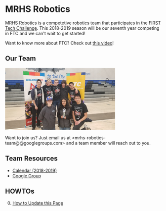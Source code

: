 # MRHS Robotics

MRHS Robotics is a competetive robotics team that participates in the [FIRST Tech Challenge](https://www.firstinspires.org/robotics/ftc).  This 2018-2019 season will be our seventh year competing in FTC and we can't wait to get started! 

Want to know more about FTC?  Check out [this video](https://youtu.be/TLEvZgHWnrk)!

## Our Team

<img src="images/4284_connect_award.jpg" alt="Team 4284" height="200">

Want to join us?  Just email us at <mrhs-robotics-team@@googlegroups.com> and a team member will reach out to you.

## Team Resources

* [Calendar (2018-2019)](resources/calendar.md)
* [Google Group](resources/group.md)

## HOWTOs

0. [How to Update this Page](howtos/howto_contribute.md)
